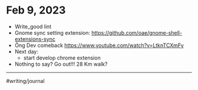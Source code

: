 # Feb 9, 2023

- Write_good lint
- Gnome sync setting extension: https://github.com/oae/gnome-shell-extensions-sync
- Ông Dev comeback https://www.youtube.com/watch?v=LtknTCXmFy
- Next day:
  - start develop chrome extension
- Nothing to say? Go out!!! 28 Km walk?

---

#writing/journal  
